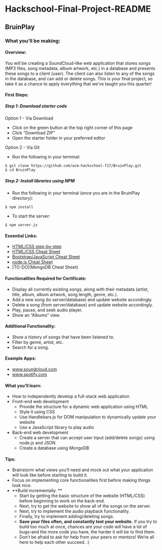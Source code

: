 # Hackschool-Final-Project-README

## BruinPlay

### What you’ll be making:

#### Overview:

You will be creating a SoundCloud-like web application that stores songs (MP3 files, song metadata, album artwork, etc.) in a database and presents these songs to a client (user). The client can also listen to any of the songs in the database, and can add or delete songs. This is your final project, so take it as a chance to apply everything that we’ve taught you this quarter!

#### First Steps:

##### Step 1: Download starter code

Option 1 - Via Download

- Click on the green button at the top right corner of this page
- Click "Download ZIP"
- Open the starter folder in your preferred editor

Option 2 - Via Git

- Run the following in your terminal:

```
$ git clone https://github.com/acm-hackschool-f17/BruinPlay.git
$ cd BruinPlay
```

##### Step 2: Install libraries using NPM

- Run the following in your terminal (once you are in the BruinPlay directory):

```
$ npm install
```

- To start the server:

```
$ npm server.js
```

#### Essential Links:

- <a href="https://github.com/acm-hackschool-f17/Resources/blob/master/html-css-step-by-step.md">HTML/CSS step-by-step</a>
- <a href="https://github.com/acm-hackschool-f17/Resources/blob/master/Hack-Session-1-README.md">HTML/CSS Cheat Sheet</a>
- <a href="https://github.com/acm-hackschool-f17/Resources/blob/master/Learn-Session-2-README.md">Bootstrap/JavaScript Cheat Sheet</a>
- <a href="https://github.com/acm-hackschool-f17/Resources/blob/master/nodejs-README.md">node.js Cheat Sheet</a>
- [TO-DO]\(MongoDB Cheat Sheet)

#### Functionalities Required for Certificate:

- Display all currently existing songs, along with their metadata (artist, title, album, album artwork, song length, genre, etc.).
- Add a new song (to server/database) and update website accordingly.
- Delete a song (from server/database) and update website accordingly.
- Play, pause, and seek audio player.
- Show an “Albums” view.

#### Additional Functionality:

- Show a history of songs that have been listened to.
- Filter by genre, artist, etc.
- Search for a song.

#### Example Apps:

- www.soundcloud.com
- www.spotify.com

#### What you’ll learn:

- How to independently develop a full-stack web application
- Front-end web development
  - Provide the structure for a dynamic web application using HTML
  - Style it using CSS
  - Use Handlebars.js for DOM manipulation to dynamically update your website
  - Use a JavaScript library to play audio
- Back-end web development
  - Create a server that can accept user input (add/delete songs) using node.js and JSON
  - Create a database using MongoDB

#### Tips:

- Brainstorm what views you’ll need and mock out what your application will look like before starting to build it.
- Focus on implementing core functionalities first before making things look nice.
- **Build incrementally. **
  - Start by getting the basic structure of the website (HTML/CSS) before beginning to work on the back-end.
  - Next, try to get the website to show all of the songs on the server.
  - Next, try to implement the audio playback functionality.
  - Finally, try to implement adding/deleting songs.
  - **Save your files often, and constantly test your website.** If you try to build too much at once, chances are your code will have a lot of bugs–and the more code you have, the harder it will be to find them.
  - Don’t be afraid to ask for help from your peers or mentors! We’re all here to help each other succeed. :)

